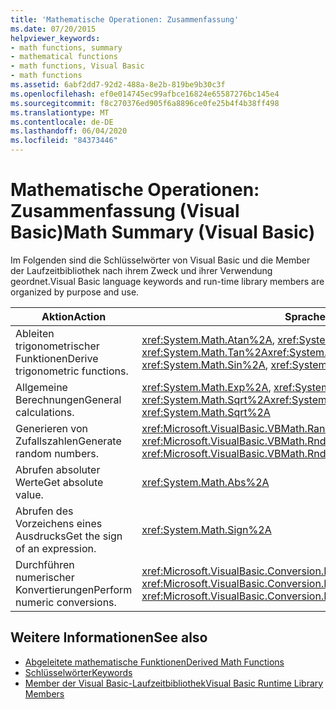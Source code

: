 ```yaml
---
title: 'Mathematische Operationen: Zusammenfassung'
ms.date: 07/20/2015
helpviewer_keywords:
- math functions, summary
- mathematical functions
- math functions, Visual Basic
- math functions
ms.assetid: 6abf2dd7-92d2-488a-8e2b-819be9b30c3f
ms.openlocfilehash: ef0e014745ec99afbce16824e65587276bc145e4
ms.sourcegitcommit: f8c270376ed905f6a8896ce0fe25b4f4b38ff498
ms.translationtype: MT
ms.contentlocale: de-DE
ms.lasthandoff: 06/04/2020
ms.locfileid: "84373446"
---
```

# <a name="math-summary-visual-basic"></a><span data-ttu-id="ab938-102">Mathematische Operationen: Zusammenfassung (Visual Basic)</span><span class="sxs-lookup"><span data-stu-id="ab938-102">Math Summary (Visual Basic)</span></span>
<span data-ttu-id="ab938-103">Im Folgenden sind die Schlüsselwörter von Visual Basic und die Member der Laufzeitbibliothek nach ihrem Zweck und ihrer Verwendung geordnet.</span><span class="sxs-lookup"><span data-stu-id="ab938-103">Visual Basic language keywords and run-time library members are organized by purpose and use.</span></span>  
  
|<span data-ttu-id="ab938-104">Aktion</span><span class="sxs-lookup"><span data-stu-id="ab938-104">Action</span></span>|<span data-ttu-id="ab938-105">Sprachelement</span><span class="sxs-lookup"><span data-stu-id="ab938-105">Language element</span></span>|  
|------------|----------------------|  
|<span data-ttu-id="ab938-106">Ableiten trigonometrischer Funktionen</span><span class="sxs-lookup"><span data-stu-id="ab938-106">Derive trigonometric functions.</span></span>|<span data-ttu-id="ab938-107"><xref:System.Math.Atan%2A>, <xref:System.Math.Cos%2A>, <xref:System.Math.Sin%2A>, <xref:System.Math.Tan%2A></span><span class="sxs-lookup"><span data-stu-id="ab938-107"><xref:System.Math.Atan%2A>, <xref:System.Math.Cos%2A>, <xref:System.Math.Sin%2A>, <xref:System.Math.Tan%2A></span></span>|  
|<span data-ttu-id="ab938-108">Allgemeine Berechnungen</span><span class="sxs-lookup"><span data-stu-id="ab938-108">General calculations.</span></span>|<span data-ttu-id="ab938-109"><xref:System.Math.Exp%2A>, <xref:System.Math.Log%2A>, <xref:System.Math.Sqrt%2A></span><span class="sxs-lookup"><span data-stu-id="ab938-109"><xref:System.Math.Exp%2A>, <xref:System.Math.Log%2A>, <xref:System.Math.Sqrt%2A></span></span>|  
|<span data-ttu-id="ab938-110">Generieren von Zufallszahlen</span><span class="sxs-lookup"><span data-stu-id="ab938-110">Generate random numbers.</span></span>|<span data-ttu-id="ab938-111"><xref:Microsoft.VisualBasic.VBMath.Randomize%2A>, <xref:Microsoft.VisualBasic.VBMath.Rnd%2A></span><span class="sxs-lookup"><span data-stu-id="ab938-111"><xref:Microsoft.VisualBasic.VBMath.Randomize%2A>, <xref:Microsoft.VisualBasic.VBMath.Rnd%2A></span></span>|  
|<span data-ttu-id="ab938-112">Abrufen absoluter Werte</span><span class="sxs-lookup"><span data-stu-id="ab938-112">Get absolute value.</span></span>|<xref:System.Math.Abs%2A>|  
|<span data-ttu-id="ab938-113">Abrufen des Vorzeichens eines Ausdrucks</span><span class="sxs-lookup"><span data-stu-id="ab938-113">Get the sign of an expression.</span></span>|<xref:System.Math.Sign%2A>|  
|<span data-ttu-id="ab938-114">Durchführen numerischer Konvertierungen</span><span class="sxs-lookup"><span data-stu-id="ab938-114">Perform numeric conversions.</span></span>|<span data-ttu-id="ab938-115"><xref:Microsoft.VisualBasic.Conversion.Fix%2A>, <xref:Microsoft.VisualBasic.Conversion.Int%2A></span><span class="sxs-lookup"><span data-stu-id="ab938-115"><xref:Microsoft.VisualBasic.Conversion.Fix%2A>, <xref:Microsoft.VisualBasic.Conversion.Int%2A></span></span>|  
  
## <a name="see-also"></a><span data-ttu-id="ab938-116">Weitere Informationen</span><span class="sxs-lookup"><span data-stu-id="ab938-116">See also</span></span>

- [<span data-ttu-id="ab938-117">Abgeleitete mathematische Funktionen</span><span class="sxs-lookup"><span data-stu-id="ab938-117">Derived Math Functions</span></span>](derived-math-functions.md)
- [<span data-ttu-id="ab938-118">Schlüsselwörter</span><span class="sxs-lookup"><span data-stu-id="ab938-118">Keywords</span></span>](index.md)
- [<span data-ttu-id="ab938-119">Member der Visual Basic-Laufzeitbibliothek</span><span class="sxs-lookup"><span data-stu-id="ab938-119">Visual Basic Runtime Library Members</span></span>](../runtime-library-members.md)
